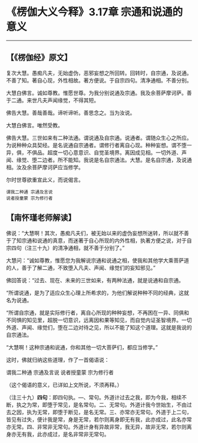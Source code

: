 # 《楞伽大义今释》3.17章 宗通和说通的意义

------

## 【《楞伽经》原文】

复次大慧。愚痴凡夫，无始虚伪，恶邪妄想之所回转。回转时，自宗通，及说通。不善了知。著自心现，外性相故。著方便说。于自宗四句。清净通相。不善分别。

大慧白佛言。诚如尊教。惟愿世尊。为我分别说通及宗通。我及余菩萨摩诃萨。善于二通。来世凡夫声闻缘觉，不得其短。

佛告大慧。善哉善哉。谛听谛听。善思念之。当为汝说。

大慧白佛言。唯然受教。

佛告大慧。三世如来有二种法通。谓说通及自宗通。说通者。谓随众生心之所应。为说种种众具契经。是名说通自宗通者。谓修行者离自心现。种种妄想。谓不堕一异，俱，不俱品。超度一切心意意识、自觉圣境界。离因成见相。一切外道、声闻、缘觉、堕二边者。所不能知。我说是名自宗通法。大慧。是名自宗通，及说通相。汝及余菩萨摩诃萨应当修学。

尔时世尊欲重宣此义，而说偈言。

```
谓我二种通 宗通及言说
说者授童蒙 宗为修行者
```



## 【南怀瑾老师解读】

佛说：“大慧啊！其次，愚痴凡夫们，被无始以来的虚伪妄想所迷转，所以就不善于了知宗通和说通的真意，而迷著于自心所现的内外性相，执著方便之说，对于自宗四句（注三十九）的清净通相，就不善于分别了。”

大慧问：“诚如尊教，惟愿您为我解说宗通和说通之相，使我和其他学大乘菩萨道的人，善于了解二通，不致堕入凡夫、声闻、缘觉们的妄知邪见。”

佛回答说：“过去、现在、未来的三世如来，有两种法通，就是说通和自宗通。

“所谓说通，是为了适应众生心理上所希求的，为他们解说种种不同的经典，这就名为说通。

“所谓自宗通，就是实际修行者，离自心所现的种种妄想，不再困在一异、同俱和不同惧的知见里，超脱一切意识，远离因和果等知见，而自觉内证圣智境界。一切外道、声闻、缘觉们，堕在二边对待之见，所以不能了知这个道理。这就是我说的自宗通法。

“大慧啊！这种宗通和说通，你和其他一切大菩萨们，都应当修学。”

这时，佛就归纳这些道理，作了一首偈语说：

谓我二种通 宗通及言说 说者授童蒙 宗为修行者

（这个偈语的意义，已详如上文所说，不须再释。）

（注三十九）**四句**：即四句执。—、常句。外道计过去之我，即为今我，相续不断，执之为常，即堕于常见，是名常句。二、无常句。外道计我今世始生，不由过去之因，执为无常，即堕于断见，是名无常。三、亦常亦无常句。外道于上二句，皆见有过失，便计我是常，身是无常，若尔则离身即无有我，此亦成过，此名亦常亦无常。四、非常非无常句。外道计身有异故非常，我无异，故非无常，若尔则离身亦无有我，此亦成过，是名非常非无常句。

